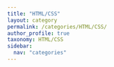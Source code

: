 ```yaml
---
title: "HTML/CSS"
layout: category
permalink: /categories/HTML/CSS/
author_profile: true
taxonomy: HTML/CSS
sidebar:
  nav: "categories"
---
```

